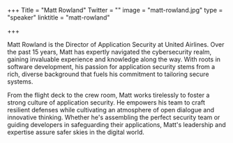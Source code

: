 +++
Title = "Matt Rowland"
Twitter = ""
image = "matt-rowland.jpg"
type = "speaker"
linktitle = "matt-rowland"

+++

Matt Rowland is the Director of Application Security at United Airlines. Over the past 15 years, Matt has expertly navigated the cybersecurity realm, gaining invaluable experience and knowledge along the way. With roots in software development, his passion for application security stems from a rich, diverse background that fuels his commitment to tailoring secure systems.

From the flight deck to the crew room, Matt works tirelessly to foster a strong culture of application security. He empowers his team to craft resilient defenses while cultivating an atmosphere of open dialogue and innovative thinking. Whether he's assembling the perfect security team or guiding developers in safeguarding their applications, Matt's leadership and expertise assure safer skies in the digital world.
